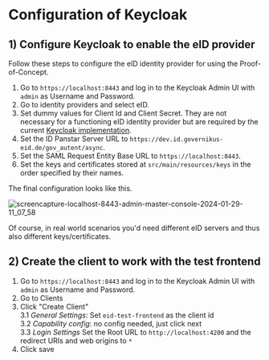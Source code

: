 # Configuration of Keycloak
## 1) Configure Keycloak to enable the eID provider
Follow these steps to configure the eID identity provider for using the Proof-of-Concept. 
1. Go to `https://localhost:8443` and log in to the Keycloak Admin UI with `admin` as Username and Password.
2. Go to identity providers and select eID.
3. Set dummy values for Client Id and Client Secret. They are not necessary for a functioning eID identity provider but are required by the current [Keycloak implementation](https://github.com/keycloak/keycloak/issues/21891).  
4. Set the ID Panstar Server URL to `https://dev.id.governikus-eid.de/gov_autent/async`. 
5. Set the SAML Request Entity Base URL to `https://localhost:8443`.
6. Set the keys and certificates stored at `src/main/resources/keys` in the order specified by their names.   

The final configuration looks like this.

![screencapture-localhost-8443-admin-master-console-2024-01-29-11_07_58](https://github.com/L21s/keycloak-eid-identity-provider/assets/85928453/4a24f3e9-9dc7-4238-89a0-4db38819a166)

Of course, in real world scenarios you'd need different eID servers and thus also different keys/certificates.

## 2) Create the client to work with the test frontend
1. Go to `https://localhost:8443` and log in to the Keycloak Admin UI with `admin` as Username and Password.
2. Go to Clients
3. Click "Create Client"  
    3.1 *General Settings*: Set `eid-test-frontend` as the client id  
    3.2 *Capability config*: no config needed, just click next  
    3.3 *Login Settings* Set the Root URL to `http://localhost:4200` and the redirect URIs and web origins to `*`  
4. Click save